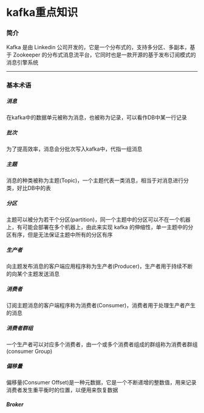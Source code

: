 # kafka重点知识



### 简介

Kafka 是由 Linkedin 公司开发的，它是一个分布式的，支持多分区、多副本，基于 Zookeeper 的分布式消息流平台，它同时也是一款开源的基于发布订阅模式的消息引擎系统




---



### 基本术语



##### 消息

在kafka中的数据单元被称为消息，也被称为记录，可以看作DB中某一行记录



##### 批次

为了提高效率，消息会分批次写入kafka中，代指一组消息



##### 主题

消息的种类被称为主题(Topic)，一个主题代表一类消息，相当于对消息进行分类，好比DB中的表



##### 分区

主题可以被分为若干个分区(partition)，同一个主题中的分区可以不在一个机器上，有可能会部署在多个机器上，由此来实现 kafka 的伸缩性，单一主题中的分区有序，但是无法保证主题中所有的分区有序



##### 生产者

向主题发布消息的客户端应用程序称为生产者(Producer)，生产者用于持续不断的向某个主题发送消息



##### 消费者

订阅主题消息的客户端程序称为消费者(Consumer)，消费者用于处理生产者产生的消息



##### 消费者群组

一个生产者可以对应多个消费者，由一个或多个消费者组成的群组称为消费者群组(consumer Group)



##### 偏移量

偏移量(Consumer Offset)是一种元数据，它是一个不断递增的整数值，用来记录消费者发生重平衡时的位置，以便用来恢复数据



##### Broker

